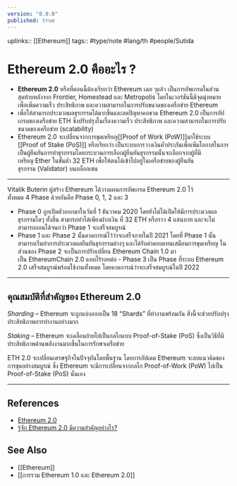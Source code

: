 ```yaml
---
version: "0.0.0"
published: true
---
```

uplinks:: [[Ethereum]]
tags:: #type/note #lang/th #people/Sutida

# Ethereum 2.0 คืออะไร ?
- **Ethereum 2.0** หรือที่ตอนนี้ต้องเรียกว่า Ethereum เฉย ๆแล้ว เป็นการอัพเกรดในส่วนสุดท้ายหลังจาก Frontier, Homestead และ Metropolis โดยในเวอร์ชันนี้มีจุดมุ่งหมายเพื่อเพิ่มความเร็ว ประสิทธิภาพ และความสามารถในการปรับขนาดของเครือข่าย Ethereum
- เพื่อให้สามารถประมวลผลธุรกรรมได้มากขึ้นและลดปัญหาคอขวด Ethereum 2.0 เป็นการอัปเกรดของเครือข่าย ETH ซึ่งปรับปรุงในเรื่องความเร็ว ประสิทธิภาพ และความสามารถในการปรับขนาดของเครือข่าย (scalability)
- Ethereum 2.0 จะเปลี่ยนจากการขุดเหรียญ[[Proof of Work (PoW)]]มาใช้ระบบ [[Proof of Stake (PoS)]] หรือเรียกว่า เป็นระบบการวางเงินค้ำประกันเพื่อเพิ่มโอกาสในการเป็นผู้ยืนยันการทำธุรกรรมโดยกระบวนการเลือกผู้ยืนยันธุรกรรมนั้นจะเลือกจากผู้ที่มีเหรียญ Ether ในขั้นต่ำ 32 ETH เพื่อให้ตนได้เข้าไปอยู่ในเครือข่ายของผู้ยืนยันธุรกรรม (Validator) บนบล็อกเชน 
---
Vitalik Buterin ผู้สร้าง Ethereum ได้วางแผนการอัพเกรด Ethereum 2.0 ไว้ทั้งหมด 4 Phase ด้วยกันคือ Phase 0, 1, 2 และ 3
- Phase 0 ถูกเปิดตัวออกมาในวันที่ 1 ธันวาคม 2020 โดยยังไม่ได้เปิดให้มีการประมวลผลธุรกรรมใดๆ ทั้งสิ้น สามารถทำได้เพียงฝากเงิน ที่ 32 ETH หรือราว 4 แสนบาท และจะไม่สามารถถอนได้จนกว่า Phase 1 จะเสร็จสมบูรณ์
- Phase 1 และ Phase 2 นั้นคาดการณ์ไว้ว่าจะเสร็จภายในปี 2021 โดยที่ Phase 1 นั้นสามารถเริ่มทำการประมวลผลยืนยันธุรกรรมต่างๆ และได้รับค่าตอบแทนเสมือนการขุดเหรียญ ในส่วนของ Phase 2 จะเป็นการปรับเปลี่ยน Ethereum Chain 1.0 มาเป็น EthereumChain 2.0 แบบไร้รอยต่อ
- Phase 3 เป็น Phase ที่ระบบ Ethereum 2.0 เสร็จสมบูรณ์พร้อมใช้งานทั้งหมด โดยคาดการณ์ว่าจะเสร็จสมบูรณ์ในปี 2022 
---
## คุณสมบัติที่สำคัญของ Ethereum 2.0

*Sharding* – Ethereum จะถูกแบ่งออกเป็น 18 “Shards” ที่ทำงานพร้อมกัน สิ่งนี้จะช่วยปรับปรุงประสิทธิภาพการทำงานอย่างมาก

*Staking* – Ethereum จะเคลื่อนย้ายไปเป็นกลไกแบบ Proof-of-Stake (PoS) ซึ่งเป็นวิธีที่มีประสิทธิภาพด้านพลังงานมากขึ้นในการรักษาเครือข่าย

ETH 2.0 จะเปลี่ยนเศรษฐกิจในปัจจุบันโดยพื้นฐาน โดยการอัปเดต Ethereum จะลบแนวคิดของการขุดอย่างสมบูรณ์ ซึ่ง Ethereum จะมีการเปลี่ยนจากกลไก Proof-of-Work (PoW) ไปเป็น Proof-of-Stake (PoS) นั่นเอง

---

## References
- [Ethereum 2.0](https://zipmex.com/th/learn/ethereum-2-0-explained/)
- [รู้จัก Ethereum 2.0 มีความสำคัญอย่างไร?](https://news.trueid.net/detail/16arXygbVE7K)

## See Also
- [[Ethereum]]
- [[การรวม Ethereum 1.0 และ Ethereum 2.0]]
